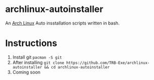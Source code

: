 # archlinux-autoinstaller
An [Arch Linux](http://archlinux.org) Auto insstallation scripts
written in bash.
# Instructions
1. Install git `pacman -S git`
2. After installing `git clone https://github.com/TRB-Exe/archlinux-autoinstaller && cd archlinux-autoinstaller`
3. Coming soon
